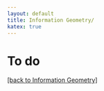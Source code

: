 ```yaml
---
layout: default
title: Information Geometry/ 
katex: true
---
```


# To do

[[back to Information Geometry]](/information-geometry)
